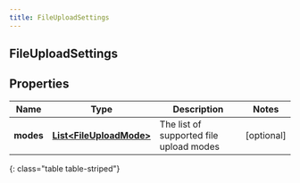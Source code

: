 ```yaml
---
title: FileUploadSettings
---
```


## FileUploadSettings

## Properties

| Name      | Type                                                                     | Description                             | Notes      |
| --------- | ------------------------------------------------------------------------ | --------------------------------------- | ---------- |
| **modes** | <!----><!---->[**List&lt;FileUploadMode&gt;**](FileUploadMode.md)<!----> | The list of supported file upload modes | [optional] |

{: class="table table-striped"}
